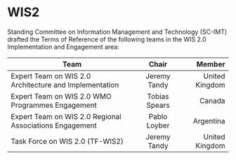 # WIS2
Standing Committee on Information Management and Technology (SC-IMT) drafted the Terms of Reference of the following teams in the WIS 2.0 Implementation and Engagement area:

| Team        | Chair           | Member |
| ------------- |:-------------:| -----:|
| Expert Team on WIS 2.0 Architecture and Implementation     | Jeremy Tandy | United Kingdom |
| Expert Team on WIS 2.0 WMO Programmes Engagement    | Tobias Spears     |  Canada |
| Expert Team on WIS 2.0 Regional Associations Engagement | Pablo Loyber     |   Argentina |
| Task Force on WIS 2.0 (TF-WIS2) | Jeremy Tandy     |   United Kingdom |
